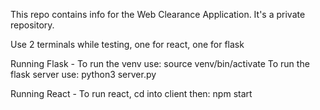This repo contains info for the Web Clearance Application.
It's a private repository.

Use 2 terminals while testing, one for react, one for flask

Running Flask - 
To run the venv use: source venv/bin/activate
To run the flask server use: python3 server.py

Running React - 
To run react, cd into client then: npm start
